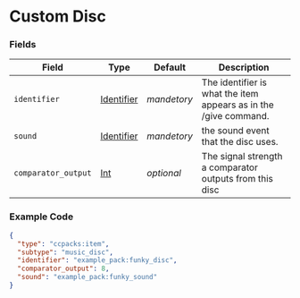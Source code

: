 # Custom Disc



### Fields

   Field   | Type | Default | Description
-----------|------|---------|-------------
`identifier` | [Identifier]() | *mandetory* | The identifier is what the item appears as in the /give command.
`sound` | [Identifier]() | *mandetory* | the sound event that the disc uses.
`comparator_output` | [Int]() | *optional* | The signal strength a comparator outputs from this disc

### Example Code

```json
{
  "type": "ccpacks:item",
  "subtype": "music_disc",
  "identifier": "example_pack:funky_disc",
  "comparator_output": 8,
  "sound": "example_pack:funky_sound"
}
```
